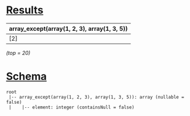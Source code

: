 # [Results](#tab/results)

|array_except(array(1, 2, 3), array(1, 3, 5))|
|--------------------------------------------|
|[2]                                         |

_(top = 20)_

# [Schema](#tab/schema)

```shell
root
 |-- array_except(array(1, 2, 3), array(1, 3, 5)): array (nullable = false)
 |    |-- element: integer (containsNull = false)

```
